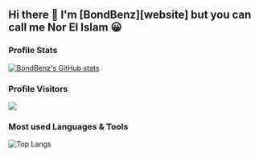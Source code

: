## Hi there 👋 I'm [BondBenz][website] but you can call me Nor El Islam 😀
### Profile Stats
[![BondBenz's GitHub stats](https://github-readme-stats.vercel.app/api?username=bondbenz)](https://github.com/bondbenz)

### Profile Visitors
![](https://komarev.com/ghpvc/?username=your-github-username&style=flat-square)

### Most used Languages & Tools
![Top Langs](https://github-readme-stats.vercel.app/api/top-langs/?username=bondbenz&theme=tokyonight)
